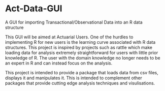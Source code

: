 # Act-Data-GUI
A GUI for importing Transactional/Observational Data into an R data structure

This GUI will be aimed at Actuarial Users. One of the hurdles to implementing R for new users 
is the learning curve associated with R data structures. This project is inspired by projects such as 
rattle which make loading data for analysis extremely straightforward for users with little prior knowledge of R. The user with the domain knowledge no longer needs to be an expert in R and can instead focus on the analysis.

This project is intended to provide a package that loads data from csv files, displays it and manipulates it. This is intended to complement other packages that provide cutting edge analysis techniques and visulisations.
